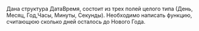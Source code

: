 Дана структура ДатаВремя, состоит из трех полей целого типа (День, Месяц, Год,Часы, Минуты, Секунды). Необходимо написать функцию, считающюю сколько дней осталось до Нового Года.